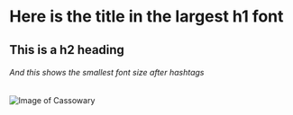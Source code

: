 # Here is the title in the largest h1 font

## This is a h2 heading

###### And this shows the smallest font size after hashtags
![Image of Cassowary](https://as1.ftcdn.net/v2/jpg/03/61/57/14/1000_F_361571438_1pzXXDH1wIhlFHjIxxnYVFSM37Hw8dI0.jpg)
